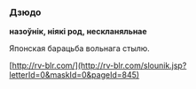 ### Дзюдо
**назоўнік, ніякі род, нескланяльнае**

Японская барацьба вольнага стылю.

<a rel="author">[http://rv-blr.com/](http://rv-blr.com/slounik.jsp?letterId=0&maskId=0&pageId=845)</a>
